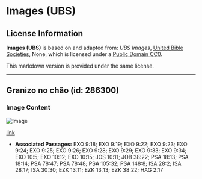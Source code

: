 # Images (UBS)

## License Information

**Images (UBS)** is based on and adapted from: _UBS Images_, [United Bible Societies](https://unitedbiblesocieties.org/), None, which is licensed under a [Public Domain CC0](https://creativecommons.org/public-domain/cc0/).

This markdown version is provided under the same license.



--------------------------------

## Granizo no chão (id: 286300)

### Image Content

![Image](https://cdn.aquifer.bible/aquifer-content/resources/Media/WEB-0281_hail_on_ground.jpg)

[link](https://cdn.aquifer.bible/aquifer-content/resources/Media/WEB-0281_hail_on_ground.jpg)

* **Associated Passages:** EXO 9:18; EXO 9:19; EXO 9:22; EXO 9:23; EXO 9:24; EXO 9:25; EXO 9:26; EXO 9:28; EXO 9:29; EXO 9:33; EXO 9:34; EXO 10:5; EXO 10:12; EXO 10:15; JOS 10:11; JOB 38:22; PSA 18:13; PSA 18:14; PSA 78:47; PSA 78:48; PSA 105:32; PSA 148:8; ISA 28:2; ISA 28:17; ISA 30:30; EZK 13:11; EZK 13:13; EZK 38:22; HAG 2:17

